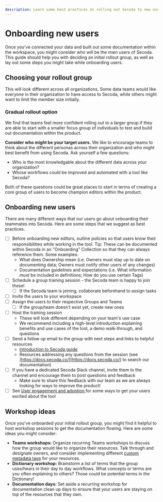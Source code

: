 ```yaml
---
description: Learn some best practices on rolling out Secoda to new users.
---
```


# Onboarding new users

Once you've connected your data and built out some documentation within the workspace, you might consider who will be the main users of Secoda. This guide should help you with deciding an initial rollout group, as well as lay out some steps you might take while onboarding users.

## Choosing your rollout group

This will look different across all organizations. Some data teams would like everyone in their organization to have access to Secoda, while others might want to limit the member size initially.

### Gradual rollout option

We find that teams feel more confident rolling out to a larger group if they are able to start with a smaller focus group of individuals to test and build out documentation within the product.

**Consider who might be your target users.** We like to encourage teams to think about the different personas across their organization and who might best benefit from using Secoda. Ask yourself a few questions:

* Who is the most knowledgable about the different data across your organization?&#x20;
* Whose workflows could be improved and automated with a tool like Secoda?

Both of these questions could be great places to start in terms of creating a core group of users to become champion editors within the product.

## Onboarding new users

There are many different ways that our users go about onboarding their teammates into Secoda. Here are some steps that we suggest as best practices.

* [ ] Before onboarding new editors, outline policies so that users know their responsibilities while working in the tool. Tip: These can be documented within Secoda in an "Onboarding" Collection so that they can always reference them. Some examples:
  * What does Ownership mean (i.e. Owners must stay up to date on documenting data; Owners must notify other users of any changes)
  * Documentation guidelines and expectations (i.e. What information _must_ be included in definitions; How do you use certain Tags)
* [ ] Schedule a group training session - the Secoda team is happy to join these!
  * [ ] If the Secoda team is joining, collaborate beforehand to assign tasks
* [ ] Invite the users to your workspace
* [ ] Assign the users to their respective Groups and Teams
  * [ ] If the group/team doesn't exist yet, create new ones
* [ ] Host the training session&#x20;
  * These will look different depending on your team's use case
  * We recommend including a high-level introduction explaining benefits and use cases of the tool, a demo walk-through, and questions
* [ ] Send a follow up email to the group with next steps and links to helpful resources
  * [Introduction to Secoda guide](https://secoda.notion.site/Secoda-Intro-Guide-277512fb0c224b8a920fa0b099a26810)
  * Resources addressing any questions from the session (see [https://docs.secoda.co/](https://docs.secoda.co/) to search our documentation)
* [ ] If you have a dedicated Secoda Slack channel, invite them to the channel and encourage them to post questions and feedback
  * Make sure to share this feedback with our team as we are always looking for ways to improve the product!
* [ ] See [User engagement and adoption ](../user-engagement-and-adoption.md)for some ways to get your users excited about the tool

## Workshop ideas

Once you've onboarded your initial rollout group, you might find it helpful to host workshop sessions to get the documentation flowing. Here are some ideas you might consider:

* **Teams workshops:** Organize recurring Teams workshops to discuss how the group would like to organize their resources. Talk through and designate owners, and consider implementing different [custom metadata tags](../../../resource-and-metadata-management/custom-tags.md) for your resources.
* **Dictionary workshop:** Brainstorm a list of terms that the group uses/hears in their day to day workflows. What concepts or terms are you often explaining to others? Those could be potential terms in the Dictionary!
* **Documentation days:** Set aside a recurring workshop for documentation clean up days to ensure that your users are staying on top of the resources that they own.

###
